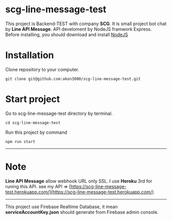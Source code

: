 # scg-line-message-test

This project is Backend-TEST with company **SCG**.
It is small project bot chat by **Line API Message**.
API develoment by NodeJS framwork Express.
Before installing, you should download and install [NodeJS](https://nodejs.org/en/)

# Installation

Clone repository to your computer.

```
git clone git@github.com:akon3000/scg-line-message-test.git
```

# Start project

Go to scg-line-message-test directory by terminal.

```
cd scg-line-message-test
```

Run this project by command

```
npm run start
```

---

# Note

**Line API Message** allow webhook URL only SSL. I use **Heroku** 3rd for runing this API.
see my API => [https://scg-line-message-test.herokuapp.com/](https://scg-line-message-test.herokuapp.com/)

---

This project use Firebase Realtime Database, it mean **serviceAccountKey.json** should generate from Firebase admin console.